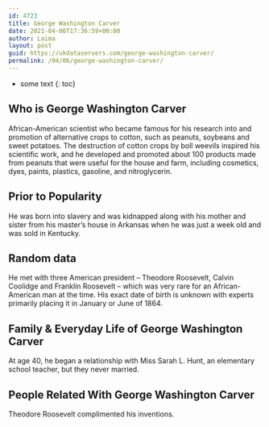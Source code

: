 ```yaml
---
id: 4723
title: George Washington Carver
date: 2021-04-06T17:36:59+00:00
author: Laima
layout: post
guid: https://ukdataservers.com/george-washington-carver/
permalink: /04/06/george-washington-carver/
---
```


* some text
{: toc}


## Who is George Washington Carver
                  
                  
                  
African-American scientist who became famous for his research into and promotion of alternative crops to cotton, such as peanuts, soybeans and sweet potatoes. The destruction of cotton crops by boll weevils inspired his scientific work, and he developed and promoted about 100 products made from peanuts that were useful for the house and farm, including cosmetics, dyes, paints, plastics, gasoline, and nitroglycerin.
                  
              
            
              
            
                
                
                
## Prior to Popularity
                  
                  
                  
He was born into slavery and was kidnapped along with his mother and sister from his master&#8217;s house in Arkansas when he was just a week old and was sold in Kentucky.
                  
              
            
              
            
                
                
                
## Random data
                  
                  
                  
He met with three American president &#8211; Theodore Roosevelt, Calvin Coolidge and Franklin Roosevelt &#8211; which was very rare for an African-American man at the time. His exact date of birth is unknown with experts primarily placing it in January or June of 1864. 
                  
              
            
              
            
                
                
                
## Family & Everyday Life of George Washington Carver
                  
                  
                  
At age 40, he began a relationship with Miss Sarah L. Hunt, an elementary school teacher, but they never married.
                  
              
            
              
            
                
                
                
## People Related With George Washington Carver
                  
                  
                  
Theodore Roosevelt complimented his inventions.
                  
              
            
              
            
                
              
            
              
              
            
            
              
            
          
          
          